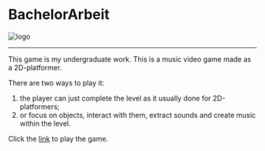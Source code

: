 
# BachelorArbeit

![logo](https://github.com/MilaGrishkova/BachelorArbeit/raw/main/BA.jpg)

________________

This game is my undergraduate work. This is a music video game made as a 2D-platformer. 

There are two ways to play it: 
1) the player can just complete the level as it usually done for 2D-platformers;
2) or focus on objects, interact with them, extract sounds and create music within the level. 

Click the [link](https://play.unity.com/mg/other/ba_mila-q) to play the game.
